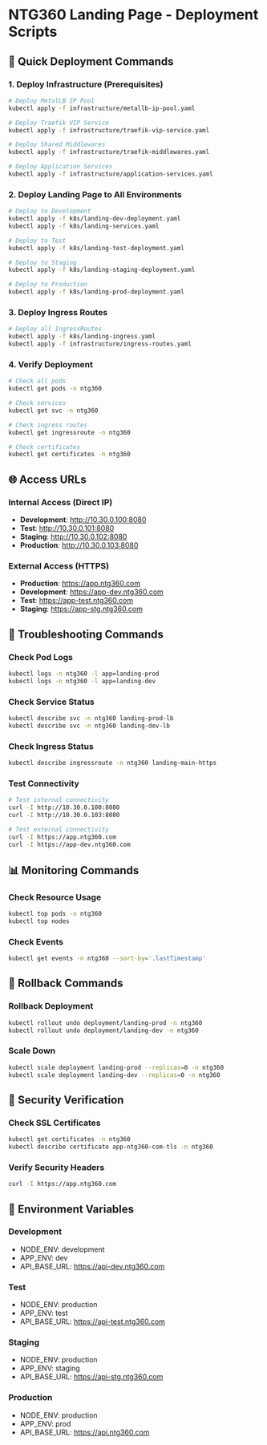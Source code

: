 # NTG360 Landing Page - Deployment Scripts

## 🚀 **Quick Deployment Commands**

### **1. Deploy Infrastructure (Prerequisites)**
```bash
# Deploy MetalLB IP Pool
kubectl apply -f infrastructure/metallb-ip-pool.yaml

# Deploy Traefik VIP Service
kubectl apply -f infrastructure/traefik-vip-service.yaml

# Deploy Shared Middlewares
kubectl apply -f infrastructure/traefik-middlewares.yaml

# Deploy Application Services
kubectl apply -f infrastructure/application-services.yaml
```

### **2. Deploy Landing Page to All Environments**
```bash
# Deploy to Development
kubectl apply -f k8s/landing-dev-deployment.yaml
kubectl apply -f k8s/landing-services.yaml

# Deploy to Test
kubectl apply -f k8s/landing-test-deployment.yaml

# Deploy to Staging
kubectl apply -f k8s/landing-staging-deployment.yaml

# Deploy to Production
kubectl apply -f k8s/landing-prod-deployment.yaml
```

### **3. Deploy Ingress Routes**
```bash
# Deploy all IngressRoutes
kubectl apply -f k8s/landing-ingress.yaml
kubectl apply -f infrastructure/ingress-routes.yaml
```

### **4. Verify Deployment**
```bash
# Check all pods
kubectl get pods -n ntg360

# Check services
kubectl get svc -n ntg360

# Check ingress routes
kubectl get ingressroute -n ntg360

# Check certificates
kubectl get certificates -n ntg360
```

## 🌐 **Access URLs**

### **Internal Access (Direct IP)**
- **Development**: http://10.30.0.100:8080
- **Test**: http://10.30.0.101:8080
- **Staging**: http://10.30.0.102:8080
- **Production**: http://10.30.0.103:8080

### **External Access (HTTPS)**
- **Production**: https://app.ntg360.com
- **Development**: https://app-dev.ntg360.com
- **Test**: https://app-test.ntg360.com
- **Staging**: https://app-stg.ntg360.com

## 🔧 **Troubleshooting Commands**

### **Check Pod Logs**
```bash
kubectl logs -n ntg360 -l app=landing-prod
kubectl logs -n ntg360 -l app=landing-dev
```

### **Check Service Status**
```bash
kubectl describe svc -n ntg360 landing-prod-lb
kubectl describe svc -n ntg360 landing-dev-lb
```

### **Check Ingress Status**
```bash
kubectl describe ingressroute -n ntg360 landing-main-https
```

### **Test Connectivity**
```bash
# Test internal connectivity
curl -I http://10.30.0.100:8080
curl -I http://10.30.0.103:8080

# Test external connectivity
curl -I https://app.ntg360.com
curl -I https://app-dev.ntg360.com
```

## 📊 **Monitoring Commands**

### **Check Resource Usage**
```bash
kubectl top pods -n ntg360
kubectl top nodes
```

### **Check Events**
```bash
kubectl get events -n ntg360 --sort-by='.lastTimestamp'
```

## 🚨 **Rollback Commands**

### **Rollback Deployment**
```bash
kubectl rollout undo deployment/landing-prod -n ntg360
kubectl rollout undo deployment/landing-dev -n ntg360
```

### **Scale Down**
```bash
kubectl scale deployment landing-prod --replicas=0 -n ntg360
kubectl scale deployment landing-dev --replicas=0 -n ntg360
```

## 🔐 **Security Verification**

### **Check SSL Certificates**
```bash
kubectl get certificates -n ntg360
kubectl describe certificate app-ntg360-com-tls -n ntg360
```

### **Verify Security Headers**
```bash
curl -I https://app.ntg360.com
```

## 📝 **Environment Variables**

### **Development**
- NODE_ENV: development
- APP_ENV: dev
- API_BASE_URL: https://api-dev.ntg360.com

### **Test**
- NODE_ENV: production
- APP_ENV: test
- API_BASE_URL: https://api-test.ntg360.com

### **Staging**
- NODE_ENV: production
- APP_ENV: staging
- API_BASE_URL: https://api-stg.ntg360.com

### **Production**
- NODE_ENV: production
- APP_ENV: prod
- API_BASE_URL: https://api.ntg360.com
